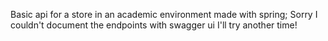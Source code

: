 Basic api for a store in an academic environment made with spring;
Sorry I couldn't document the endpoints with swagger ui I'll try another time!

